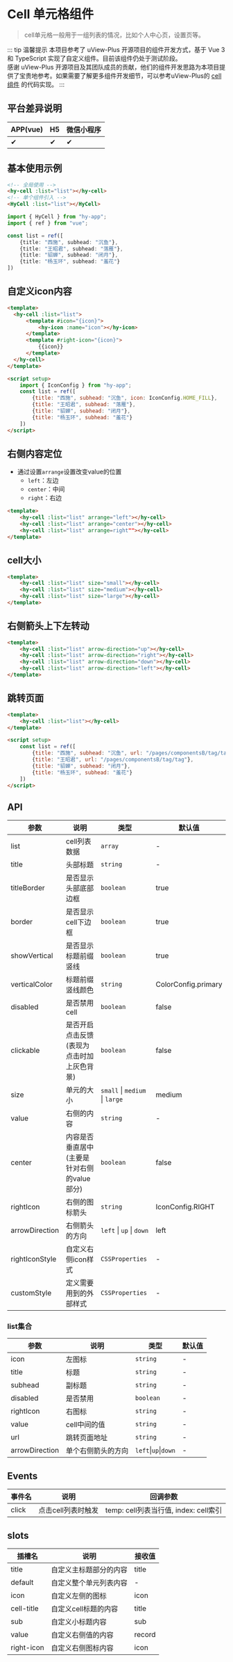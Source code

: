 # Cell 单元格组件
> cell单元格一般用于一组列表的情况，比如个人中心页，设置页等。

::: tip 温馨提示
本项目参考了 uView-Plus 开源项目的组件开发方式，基于 Vue 3 和 TypeScript 实现了自定义组件。目前该组件仍处于测试阶段。<br>
感谢 uView-Plus 开源项目及其团队成员的贡献，他们的组件开发思路为本项目提供了宝贵地参考。如果需要了解更多组件开发细节，可以参考uView-Plus的 [cell组件](https://uiadmin.net/uview-plus/components/cell.html) 的代码实现。
:::

## 平台差异说明

| APP(vue) | H5 | 微信小程序 |
|----------|----|-------|
| ✔        | ✔  | ✔     |

## 基本使用示例

```html
<!-- 全局使用 -->
<hy-cell :list="list"></hy-cell>
<!-- 单个组件引入 -->
<HyCell :list="list"></HyCell>
```
```ts
import { HyCell } from "hy-app";
import { ref } from "vue";

const list = ref([
    {title: "西施", subhead: "沉鱼"},
    {title: "王昭君", subhead: "落雁"},
    {title: "貂蝉", subhead: "闭月"},
    {title: "杨玉环", subhead: "羞花"}
])
```

## 自定义icon内容
```html
<template>
  <hy-cell :list="list">
      <template #icon="{icon}">
          <hy-icon :name="icon"></hy-icon>
      </template>
      <template #right-icon="{icon}">
          {{icon}}
      </template>
  </hy-cell>
</template>

<script setup>
    import { IconConfig } from "hy-app";
    const list = ref([
        {title: "西施", subhead: "沉鱼", icon: IconConfig.HOME_FILL},
        {title: "王昭君", subhead: "落雁"},
        {title: "貂蝉", subhead: "闭月"},
        {title: "杨玉环", subhead: "羞花"}
    ])
</script>
```

## 右侧内容定位
- 通过设置`arrange`设置改变value的位置
  - `left`：左边
  - `center`：中间
  - `right`：右边
```html
<template>
    <hy-cell :list="list" arrange="left"></hy-cell>
    <hy-cell :list="list" arrange="center"></hy-cell>
    <hy-cell :list="list" arrange=right""></hy-cell>
</template>
```

## cell大小
```html
<template>
    <hy-cell :list="list" size="small"></hy-cell>
    <hy-cell :list="list" size="medium"></hy-cell>
    <hy-cell :list="list" size="large"></hy-cell>
</template>
```

## 右侧箭头上下左转动
```html
<template>
    <hy-cell :list="list" arrow-direction="up"></hy-cell>
    <hy-cell :list="list" arrow-direction="right"></hy-cell>
    <hy-cell :list="list" arrow-direction="down"></hy-cell>
    <hy-cell :list="list" arrow-direction="left"></hy-cell>
</template>
```

## 跳转页面
```html
<template>
    <hy-cell :list="list"></hy-cell>
</template>

<script setup>
    const list = ref([
        {title: "西施", subhead: "沉鱼", url: "/pages/componentsB/tag/tag"},
        {title: "王昭君", url: "/pages/componentsB/tag/tag"},
        {title: "貂蝉", subhead: "闭月"},
        {title: "杨玉环", subhead: "羞花"}
    ])
</script>
```

## API

| 参数             | 说明                        | 类型                             | 默认值                 |
|----------------|---------------------------|--------------------------------|---------------------|
| list           | cell列表数据                  | `array`                        | -                   |
| title          | 头部标题                      | `string`                       | -                   |
| titleBorder    | 是否显示头部底部边框                | `boolean`                      | true                |
| border         | 是否显示cell下边框               | `boolean`                      | true                |
| showVertical   | 是否显示标题前缀竖线                | `boolean`                      | true                |
| verticalColor  | 标题前缀竖线颜色                  | `string`                       | ColorConfig.primary |
| disabled       | 是否禁用cell                  | `boolean`                      | false               |
| clickable      | 是否开启点击反馈(表现为点击时加上灰色背景)    | `boolean`                      | false               |
| size           | 单元的大小                     | `small` \| `medium` \| `large` | medium              |
| value          | 右侧的内容                     | `string`                       | -                   |
| center         | 内容是否垂直居中(主要是针对右侧的value部分) | `boolean`                      | false               |
| rightIcon      | 右侧的图标箭头                   | `string`                       | IconConfig.RIGHT    |
| arrowDirection | 右侧箭头的方向                   | `left` \| `up` \| `down`       | left                |
| rightIconStyle | 自定义右侧icon样式               | `CSSProperties`                | -                   |
| customStyle    | 定义需要用到的外部样式               | `CSSProperties`                | -                   |

### list集合

| 参数             | 说明        | 类型                   | 默认值 |
|----------------|-----------|----------------------|-----|
| icon           | 左图标       | `string`             | -   |
| title          | 标题        | `string`             | -   |
| subhead        | 副标题       | `string`             | -   |
| disabled       | 是否禁用      | `boolean`            | -   |
| rightIcon      | 右图标       | `string`             | -   |
| value          | cell中间的值  | `string`             | -   |
| url            | 跳转页面地址    | `string`             | -   |
| arrowDirection | 单个右侧箭头的方向 | `left`\|`up`\|`down` | -   |

## Events

| 事件名   | 说明          | 回调参数                           |
|-------|-------------|--------------------------------|
| click | 点击cell列表时触发 | temp: cell列表当行值, index: cell索引 |


## slots

| 插槽名        | 说明           | 接收值    |
|------------|--------------|--------|
| title      | 自定义主标题部分的内容  | title  |
| default    | 自定义整个单元列表内容  | -      |
| icon       | 自定义左侧的图标     | icon   |
| cell-title | 自定义cell标题的内容 | title  |
| sub        | 自定义小标题内容     | sub    |
| value      | 自定义右侧值的内容    | record |
| right-icon | 自定义右侧图标内容    | icon   |
